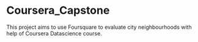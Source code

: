 # Coursera_Capstone
This project aims to use Foursquare to evaluate city neighbourhoods with help of Coursera Datascience course.
